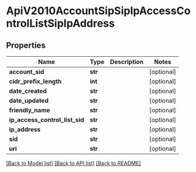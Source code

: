 # ApiV2010AccountSipSipIpAccessControlListSipIpAddress

## Properties
Name | Type | Description | Notes
------------ | ------------- | ------------- | -------------
**account_sid** | **str** |  | [optional] 
**cidr_prefix_length** | **int** |  | [optional] 
**date_created** | **str** |  | [optional] 
**date_updated** | **str** |  | [optional] 
**friendly_name** | **str** |  | [optional] 
**ip_access_control_list_sid** | **str** |  | [optional] 
**ip_address** | **str** |  | [optional] 
**sid** | **str** |  | [optional] 
**uri** | **str** |  | [optional] 

[[Back to Model list]](../README.md#documentation-for-models) [[Back to API list]](../README.md#documentation-for-api-endpoints) [[Back to README]](../README.md)


